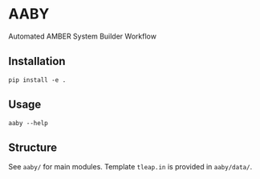 # AABY

Automated AMBER System Builder Workflow

## Installation

    pip install -e .

## Usage

    aaby --help

## Structure

See `aaby/` for main modules. Template `tleap.in` is provided in `aaby/data/`.
